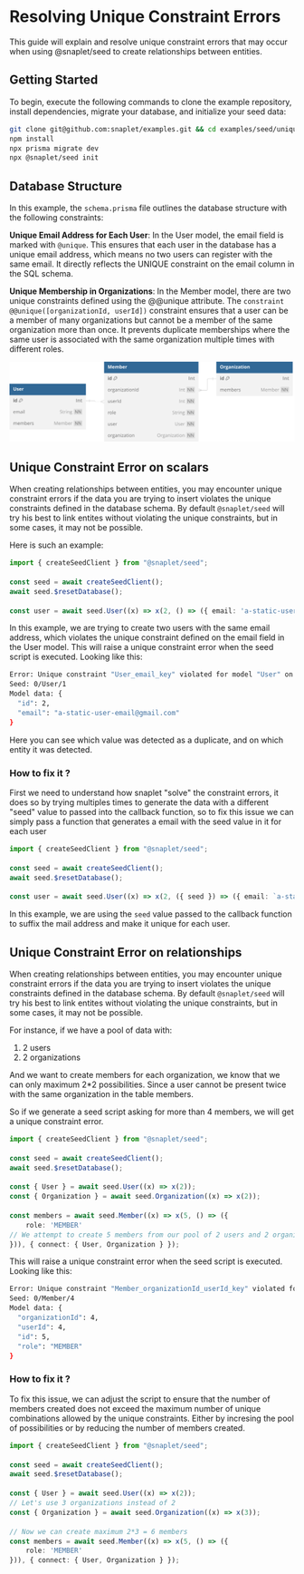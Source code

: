 # Resolving Unique Constraint Errors

This guide will explain and resolve unique constraint errors that may occur when using @snaplet/seed to create relationships between entities.

## Getting Started

To begin, execute the following commands to clone the example repository, install dependencies, migrate your database, and initialize your seed data:

```bash
git clone git@github.com:snaplet/examples.git && cd examples/seed/unique-constraint-error
npm install
npx prisma migrate dev
npx @snaplet/seed init
```

## Database Structure

In this example, the `schema.prisma` file outlines the database structure with the following constraints:

**Unique Email Address for Each User**:
In the User model, the email field is marked with `@unique`.
This ensures that each user in the database has a unique email address, which means no two users can register with the same email. 
It directly reflects the UNIQUE constraint on the email column in the SQL schema.

**Unique Membership in Organizations**:
In the Member model, there are two unique constraints defined using the @@unique attribute.
The `constraint @@unique([organizationId, userId])` constraint ensures that a user can be a member of many organizations but cannot be a member of the same organization more than once.
It prevents duplicate memberships where the same user is associated with the same organization multiple times with different roles.

![unique-constraints-diagram](./unique-constraint-schema.svg)

## Unique Constraint Error on scalars

When creating relationships between entities, you may encounter unique constraint errors if the data you are trying to insert violates the unique constraints defined in the database schema.
By default `@snaplet/seed` will try his best to link entites without violating the unique constraints, but in some cases, it may not be possible.

Here is such an example:

```typescript
import { createSeedClient } from "@snaplet/seed";

const seed = await createSeedClient();
await seed.$resetDatabase();

const user = await seed.User((x) => x(2, () => ({ email: 'a-static-user-email@gmail.com' })));
```

In this example, we are trying to create two users with the same email address, which violates the unique constraint defined on the email field in the User model.
This will raise a unique constraint error when the seed script is executed. Looking like this:

```bash
Error: Unique constraint "User_email_key" violated for model "User" on fields (email) with values (a-static-user-email@gmail.com)
Seed: 0/User/1
Model data: {
  "id": 2,
  "email": "a-static-user-email@gmail.com"
}
```

Here you can see which value was detected as a duplicate, and on which entity it was detected.

### How to fix it ?

First we need to understand how snaplet "solve" the constraint errors, it does so by trying multiples times to generate the data with a different "seed"
value to passed into the callback function, so to fix this issue we can simply pass a function that generates a email with the seed value in it for each user

```typescript
import { createSeedClient } from "@snaplet/seed";

const seed = await createSeedClient();
await seed.$resetDatabase();

const user = await seed.User((x) => x(2, ({ seed }) => ({ email: `a-static-user-email-${seed}@gmail.com` })));
```

In this example, we are using the `seed` value passed to the callback function to suffix the mail address and make it unique for each user.

## Unique Constraint Error on relationships

When creating relationships between entities, you may encounter unique constraint errors if the data you are trying to insert violates the unique constraints defined in the database schema.
By default `@snaplet/seed` will try his best to link entites without violating the unique constraints, but in some cases, it may not be possible.

For instance, if we have a pool of data with:

1. 2 users
2. 2 organizations

And we want to create members for each organization, we know that we can only maximum 2*2 possibilities.
Since a user cannot be present twice with the same organization in the table members.

So if we generate a seed script asking for more than 4 members, we will get a unique constraint error.

```typescript
import { createSeedClient } from "@snaplet/seed";

const seed = await createSeedClient();
await seed.$resetDatabase();

const { User } = await seed.User((x) => x(2));
const { Organization } = await seed.Organization((x) => x(2));

const members = await seed.Member((x) => x(5, () => ({
    role: 'MEMBER'
// We attempt to create 5 members from our pool of 2 users and 2 organizations
})), { connect: { User, Organization } });
```

This will raise a unique constraint error when the seed script is executed. Looking like this:

```bash
Error: Unique constraint "Member_organizationId_userId_key" violated for model "Member" on fields (organizationId,userId) with values (4,4)
Seed: 0/Member/4
Model data: {
  "organizationId": 4,
  "userId": 4,
  "id": 5,
  "role": "MEMBER"
}
```

### How to fix it ?

To fix this issue, we can adjust the script to ensure that the number of members created does not exceed the maximum number of unique combinations allowed by the unique constraints.
Either by incresing the pool of possibilities or by reducing the number of members created.

```typescript
import { createSeedClient } from "@snaplet/seed";

const seed = await createSeedClient();
await seed.$resetDatabase();

const { User } = await seed.User((x) => x(2));
// Let's use 3 organizations instead of 2
const { Organization } = await seed.Organization((x) => x(3));

// Now we can create maximum 2*3 = 6 members
const members = await seed.Member((x) => x(5, () => ({
    role: 'MEMBER'
})), { connect: { User, Organization } });
```